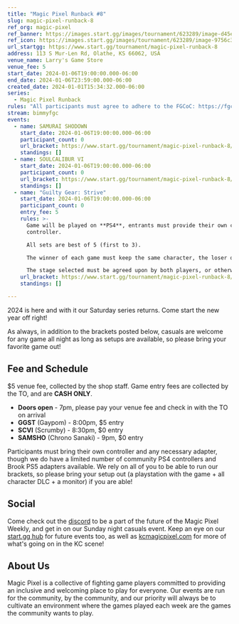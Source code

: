 ```yaml
---
title: "Magic Pixel Runback #8"
slug: magic-pixel-runback-8
ref_org: magic-pixel
ref_banner: https://images.start.gg/images/tournament/623289/image-d45e144f9ab3489b84c560bbc7838577.png?ehk=9Y1i5MiEIuuchtYVGdjSwlEtcTu1fJYtn%2BySuA61h5w%3D&ehkOptimized=gUuB1Kw6yZI1MpQQOHpatC8mdM9k%2BemgKJ87IL%2Boc%2Fg%3D
ref_icon: https://images.start.gg/images/tournament/623289/image-9756c38f4cf53ad11afcc0580d3a1b3e.png?ehk=StgA9vUPzu9gOfVnC%2F%2F359JZ9hyPoADPm0DLMRy9Tbo%3D&ehkOptimized=pFc5vw3K1QJv4sdSQpl1Lpi0vx09u50gjbZ1dgjGseg%3D
url_startgg: https://www.start.gg/tournament/magic-pixel-runback-8
address: 113 S Mur-Len Rd, Olathe, KS 66062, USA
venue_name: Larry's Game Store
venue_fee: 5
start_date: 2024-01-06T19:00:00.000-06:00
end_date: 2024-01-06T23:59:00.000-06:00
created_date: 2024-01-01T15:34:32.000-06:00
series:
  - Magic Pixel Runback
rules: "All participants must agree to adhere to the FGCoC: https://fgcoc.com/"
stream: bimmyfgc
events:
  - name: SAMURAI SHODOWN
    start_date: 2024-01-06T19:00:00.000-06:00
    participant_count: 0
    url_bracket: https://www.start.gg/tournament/magic-pixel-runback-8/events/samurai-shodown/brackets/1545313/2321758
    standings: []
  - name: SOULCALIBUR VI
    start_date: 2024-01-06T19:00:00.000-06:00
    participant_count: 0
    url_bracket: https://www.start.gg/tournament/magic-pixel-runback-8/events/scvi-double-elimination/brackets/1545306/2321751
    standings: []
  - name: "Guilty Gear: Strive"
    start_date: 2024-01-06T19:00:00.000-06:00
    participant_count: 0
    entry_fee: 5
    rules: >-
      Game will be played on **PS4**, entrants must provide their own compatible
      controller.  

      All sets are best of 5 (first to 3).  

      The winner of each game must keep the same character, the loser of that game may switch characters.  

      The stage selected must be agreed upon by both players, or otherwise selected at random.
    url_bracket: https://www.start.gg/tournament/magic-pixel-runback-8/events/strive/brackets/1545304/2321749
    standings: []

---
```


2024 is here and with it our Saturday series returns. Come start the new year off right!

As always, in addition to the brackets posted below, casuals are welcome for any game all night as long as setups are available, so please bring your favorite game out! 

## Fee and Schedule
$5 venue fee, collected by the shop staff. Game entry fees are collected by the TO, and are **CASH ONLY**. 

- **Doors open** - 7pm, please pay your venue fee and check in with the TO on arrival
- **GGST** (Gaypom) - 8:00pm, $5 entry
- **SCVI** (Scrumby) - 8:30pm, $0 entry 
- **SAMSHO** (Chrono Sanaki) - 9pm, $0 entry

Participants must bring their own controller and any necessary adapter, though we do have a limited number of community PS4 controllers and Brook PS5 adapters available. We rely on all of you to be able to run our brackets, so please bring your setup out (a playstation with the game + all character DLC + a monitor) if you are able!  

## Social
Come check out the [discord](https://discord.gg/jkmn6CVrrQ) to be a part of the future of the Magic Pixel Weekly, and get in on our Sunday night casuals event. Keep an eye on our [start.gg hub](https://www.start.gg/hub/magic-pixel) for future events too, as well as [kcmagicpixel.com](https://kcmagicpixel.com) for more of what's going on in the KC scene!

## About Us

Magic Pixel is a collective of fighting game players committed to providing an inclusive and welcoming place to play for everyone. Our events are run for the community, by the community, and our priority will always be to cultivate an environment where the games played each week are the games the community wants to play.
  